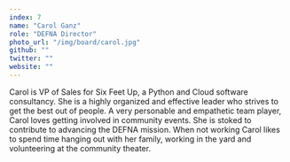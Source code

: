 ```yaml
---
index: 7
name: "Carol Ganz"
role: "DEFNA Director"
photo_url: "/img/board/carol.jpg"
github: ""
twitter: ""
website: ""
---
```


Carol is VP of Sales for Six Feet Up, a Python and Cloud software consultancy. She is a highly organized and effective leader who strives to get the best out of people. A very personable and empathetic team player,  Carol loves getting involved in community events. She is stoked to contribute to advancing the DEFNA mission. When not working Carol likes to spend time hanging out with her family, working in the yard and volunteering at the community theater.
